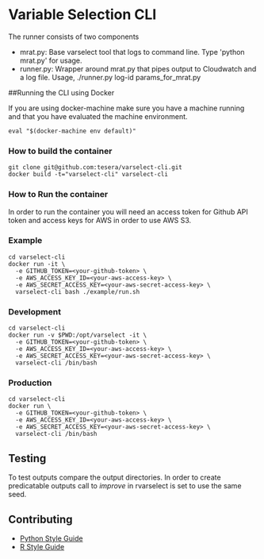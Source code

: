 # Variable Selection CLI

The runner consists of two components

- mrat.py: Base varselect tool that logs to command line. Type 'python mrat.py' for usage.
- runner.py: Wrapper around mrat.py that pipes output to Cloudwatch and a log file. Usage, ./runner.py log-id params_for_mrat.py

##Running the CLI using Docker

If you are using docker-machine make sure you have a machine running and that you have evaluated the machine environment.

```shell
eval "$(docker-machine env default)"
```

### How to build the container

```shell
git clone git@github.com:tesera/varselect-cli.git
docker build -t="varselect-cli" varselect-cli
```

### How to Run the container

In order to run the container you will need an access token for Github API token and access keys for AWS in order to use AWS S3.

### Example

```shell
cd varselect-cli
docker run -it \
  -e GITHUB_TOKEN=<your-github-token> \
  -e AWS_ACCESS_KEY_ID=<your-aws-access-key> \
  -e AWS_SECRET_ACCESS_KEY=<your-aws-secret-access-key> \
  varselect-cli bash ./example/run.sh
```

### Development

```shell
cd varselect-cli
docker run -v $PWD:/opt/varselect -it \
  -e GITHUB_TOKEN=<your-github-token> \
  -e AWS_ACCESS_KEY_ID=<your-aws-access-key> \
  -e AWS_SECRET_ACCESS_KEY=<your-aws-secret-access-key> \
  varselect-cli /bin/bash
```

### Production

```shell
cd varselect-cli
docker run \
  -e GITHUB_TOKEN=<your-github-token> \
  -e AWS_ACCESS_KEY_ID=<your-aws-access-key> \
  -e AWS_SECRET_ACCESS_KEY=<your-aws-secret-access-key> \
  varselect-cli /bin/bash
```

## Testing
To test outputs compare the output directories. In order to create predicatable outputs call to *improve* in rvarselect is set to use the same seed.

## Contributing

- [Python Style Guide](https://www.python.org/dev/peps/pep-0008/)
- [R Style Guide](https://google.github.io/styleguide/Rguide.xml)
